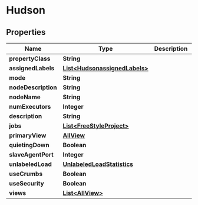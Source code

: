 
# Hudson

## Properties
Name | Type | Description | Notes
------------ | ------------- | ------------- | -------------
**propertyClass** | **String** |  |  [optional]
**assignedLabels** | [**List&lt;HudsonassignedLabels&gt;**](HudsonassignedLabels.md) |  |  [optional]
**mode** | **String** |  |  [optional]
**nodeDescription** | **String** |  |  [optional]
**nodeName** | **String** |  |  [optional]
**numExecutors** | **Integer** |  |  [optional]
**description** | **String** |  |  [optional]
**jobs** | [**List&lt;FreeStyleProject&gt;**](FreeStyleProject.md) |  |  [optional]
**primaryView** | [**AllView**](AllView.md) |  |  [optional]
**quietingDown** | **Boolean** |  |  [optional]
**slaveAgentPort** | **Integer** |  |  [optional]
**unlabeledLoad** | [**UnlabeledLoadStatistics**](UnlabeledLoadStatistics.md) |  |  [optional]
**useCrumbs** | **Boolean** |  |  [optional]
**useSecurity** | **Boolean** |  |  [optional]
**views** | [**List&lt;AllView&gt;**](AllView.md) |  |  [optional]



